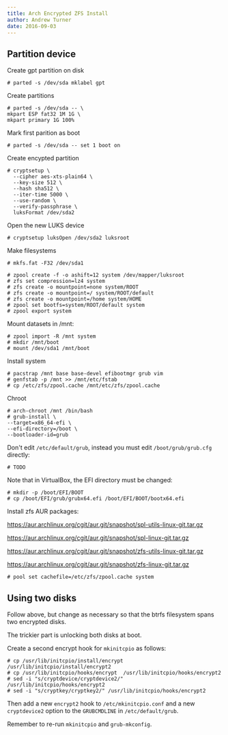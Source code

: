 ```yaml
---
title: Arch Encrypted ZFS Install
author: Andrew Turner
date: 2016-09-03
---
```


## Partition device

Create gpt partition on disk

    # parted -s /dev/sda mklabel gpt

Create partitions

    # parted -s /dev/sda -- \
    mkpart ESP fat32 1M 1G \
    mkpart primary 1G 100%

Mark first parition as boot

    # parted -s /dev/sda -- set 1 boot on

Create encypted partition

    # cryptsetup \
      --cipher aes-xts-plain64 \
      --key-size 512 \
      --hash sha512 \
      --iter-time 5000 \
      --use-random \
      --verify-passphrase \
      luksFormat /dev/sda2

Open the new LUKS device

    # cryptsetup luksOpen /dev/sda2 luksroot

Make filesystems

    # mkfs.fat -F32 /dev/sda1

    # zpool create -f -o ashift=12 system /dev/mapper/luksroot
    # zfs set compression=lz4 system
    # zfs create -o mountpoint=none system/ROOT
    # zfs create -o mountpoint=/ system/ROOT/default
    # zfs create -o mountpoint=/home system/HOME
    # zpool set bootfs=system/ROOT/default system
    # zpool export system



Mount datasets in /mnt:

    # zpool import -R /mnt system
    # mkdir /mnt/boot
    # mount /dev/sda1 /mnt/boot


Install system

    # pacstrap /mnt base base-devel efibootmgr grub vim
    # genfstab -p /mnt >> /mnt/etc/fstab
    # cp /etc/zfs/zpool.cache /mnt/etc/zfs/zpool.cache

Chroot

    # arch-chroot /mnt /bin/bash
    # grub-install \
    --target=x86_64-efi \
    --efi-directory=/boot \
    --bootloader-id=grub

Don't edit `/etc/default/grub`, instead you must edit `/boot/grub/grub.cfg`
directly:

    # TODO

Note that in VirtualBox, the EFI directory must be changed:

    # mkdir -p /boot/EFI/BOOT
    # cp /boot/EFI/grub/grubx64.efi /boot/EFI/BOOT/bootx64.efi

Install zfs AUR packages:

https://aur.archlinux.org/cgit/aur.git/snapshot/spl-utils-linux-git.tar.gz

https://aur.archlinux.org/cgit/aur.git/snapshot/spl-linux-git.tar.gz

https://aur.archlinux.org/cgit/aur.git/snapshot/zfs-utils-linux-git.tar.gz

https://aur.archlinux.org/cgit/aur.git/snapshot/zfs-linux-git.tar.gz




    # pool set cachefile=/etc/zfs/zpool.cache system


## Using two disks

Follow above, but change as necessary so that the btrfs filesystem spans two
encrypted disks.

The trickier part is unlocking both disks at boot.

Create a second encrypt hook for `mkinitcpio` as follows:

    # cp /usr/lib/initcpio/install/encrypt /usr/lib/initcpio/install/encrypt2
    # cp /usr/lib/initcpio/hooks/encrypt  /usr/lib/initcpio/hooks/encrypt2
    # sed -i "s/cryptdevice/cryptdevice2/" /usr/lib/initcpio/hooks/encrypt2
    # sed -i "s/cryptkey/cryptkey2/" /usr/lib/initcpio/hooks/encrypt2

Then add a new `encrypt2` hook to `/etc/mkinitcpio.conf` and a new
`cryptdevice2` option to the `GRUBCMDLINE` in `/etc/default/grub`.

Remember to re-run `mkinitcpio` and `grub-mkconfig`.
